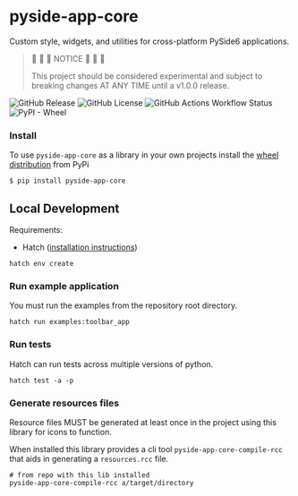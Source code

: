 # pyside-app-core

Custom style, widgets, and utilities for cross-platform PySide6 applications.

> 🚧 🚧 🚧 NOTICE 🚧 🚧 🚧
>
> This project should be considered experimental and subject to breaking changes 
> AT ANY TIME until a v1.0.0 release.


![GitHub Release](https://img.shields.io/github/v/release/leocov-dev/pyside-app-core)
![GitHub License](https://img.shields.io/github/license/leocov-dev/pyside-app-core)
![GitHub Actions Workflow Status](https://img.shields.io/github/actions/workflow/status/leocov-dev/pyside-app-core/ci.yml)
![PyPI - Wheel](https://img.shields.io/pypi/wheel/pyside-app-core)


### Install

To use `pyside-app-core` as a library in your own projects install the 
[wheel distribution](https://pypi.org/project/pyside-app-core/) from PyPi

```shell
$ pip install pyside-app-core
```


## Local Development

Requirements:
- Hatch ([installation instructions](https://hatch.pypa.io/latest/install/))

```shell
hatch env create
```

### Run example application

You must run the examples from the repository root directory.

```shell
hatch run examples:toolbar_app
```

### Run tests

Hatch can run tests across multiple versions of python.

```shell
hatch test -a -p
```

### Generate resources files

Resource files MUST be generated at least once in the project using this library 
for icons to function.

When installed this library provides a cli tool `pyside-app-core-compile-rcc` 
that aids in generating a `resources.rcc` file.

```shell
# from repo with this lib installed
pyside-app-core-compile-rcc a/target/directory
```